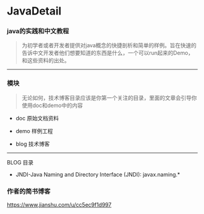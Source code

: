 # JavaDetail

### java的实践和中文教程

> 为初学者或者开发者提供对java概念的快捷剖析和简单的样例。旨在快速的告诉中文开发者他们想要知道的东西是什么，一个可以run起来的Demo，和这些资料的出处。

------

### 模块

> 无论如何，技术博客目录应该是你第一个关注的目录，里面的文章会引导你使用doc和demo中的内容

- doc 原始文档资料

- demo 样例工程

- blog 技术博客 

------

BLOG 目录

- JNDI-Java Naming and Directory Interface (JNDI): javax.naming.*



### 作者的简书博客

https://www.jianshu.com/u/cc5ec9f1d997
